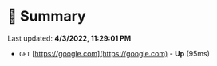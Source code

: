 # 📖 Summary
Last updated: **4/3/2022, 11:29:01 PM**

- `GET` [https://google.com](https://google.com) - **Up** (95ms)
